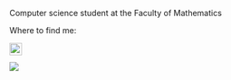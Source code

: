 
<p>Computer science student at the Faculty of Mathematics</p>

<p> Where to find me: </p>
<a href="https://www.linkedin.com/in/selenahocevar/">
  <img align="left" alt="Selena's linkedin" width="22px" src="https://raw.githubusercontent.com/peterthehan/peterthehan/master/assets/linkedin.svg" />
</a>


<!--<img width="35%" align="right" alt="Github" src="https://i.pinimg.com/564x/a7/2b/1a/a72b1aa94154e5ce6a1e1efaed96e424.jpg" /> -->



</br>
</br>
<!-- <h2> Stuff I worked on last week  <img src = "https://media1.giphy.com/media/JZ40cnfnN11KycrvMF/giphy.gif?cid=ecf05e47a0n3gi1bfqntqmob8g9aid1oyj2wr3ds3mg700bl&rid=giphy.gif" width = 70px> </h2> -->
<a href="https://github.com/anuraghazra/github-readme-stats">
<img align="center" src="https://github-readme-stats.vercel.app/api/top-langs/?username=selenahocevar&theme=dracula"/>

</a>
<br>


<!--
**SelenaHocevar/SelenaHocevar** is a ✨ _special_ ✨ repository because its `README.md` (this file) appears on your GitHub profile.

Here are some ideas to get you started:

- 🔭 I’m currently working on ...
- 🌱 I’m currently learning ...
- 👯 I’m looking to collaborate on ...
- 🤔 I’m looking for help with ...
- 💬 Ask me about ...
- 📫 How to reach me: ...
- 😄 Pronouns: ...
- ⚡ Fun fact: ...
-->
